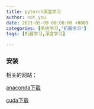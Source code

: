 ```yaml
---
title: pytorch深度学习
author: not_you
date: 2021-05-09 00:00:00 +0800
categories: [系统学习,"机器学习"]
tags: [机器学习,深度学习]

---
```


### 安装

相关的网站：

[anaconda下载](https://www.anaconda.com/products/individual)

[cuda下载](https://developer.nvidia.com/zh-cn/cuda-downloads?target_os=Windows&target_arch=x86_64&target_version=10&target_type=exelocal)